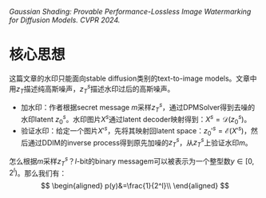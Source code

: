 *Gaussian Shading: Provable Performance-Lossless Image Watermarking for Diffusion Models. CVPR 2024.*

# 核心思想
这篇文章的水印只能面向stable diffusion类别的text-to-image models。文章中用$z_T$描述纯高斯噪声，$z_T^s$描述水印过后的高斯噪声。

- 加水印：作者根据secret message $m$采样$z_T^s$，通过DPMSolver得到去噪的水印latent $z_0^s$。水印图片$X^s$通过latent decoder映射得到：$X^s=\mathcal{D}(z_0^s)$。
- 验证水印：给定一个图片$X'^s$，先将其映射回latent space：$z_0'^s=\mathcal{E}(X'^s)$，然后通过DDIM的inverse process得到原先加噪的$z_T^s$，从$z_T^s$上验证水印$m$。

怎么根据$m$采样$z_T^s$？$l$-bit的binary message$m$可以被表示为一个整型数$y\in[0,2^l)$。那么我们有：
$$
\begin{aligned}
p(y)&=\frac{1}{2^l}\\
\end{aligned}
$$
